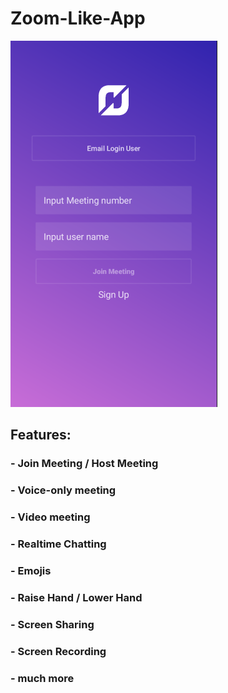 # Zoom-Like-App

![](Capture.PNG)

## Features:
### - Join Meeting / Host Meeting
### - Voice-only meeting
### - Video meeting
### - Realtime Chatting
### - Emojis
### - Raise Hand / Lower Hand
### - Screen Sharing
### - Screen Recording
### - much more

